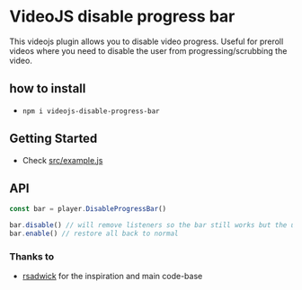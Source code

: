 # VideoJS disable progress bar

This videojs plugin allows you to disable video progress. Useful for preroll videos where you need to disable the user from progressing/scrubbing the video.

## how to install

- `npm i videojs-disable-progress-bar`

## Getting Started

- Check [src/example.js](src/example.js)

## API

```js
const bar = player.DisableProgressBar()

bar.disable() // will remove listeners so the bar still works but the user can't interact
bar.enable() // restore all back to normal
```

### Thanks to
- [rsadwick](https://github.com/rsadwick/videojs-disable-progress) for the inspiration and main code-base
